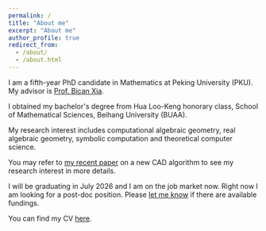 ```yaml
---
permalink: /
title: "About me"
excerpt: "About me"
author_profile: true
redirect_from: 
  - /about/
  - /about.html
---
```


I am a fifth-year PhD candidate in Mathematics at Peking University (PKU). My advisor is [Prof. Bican Xia](https://www.math.pku.edu.cn/teachers/xiabc/html/index_en.html). 

I obtained my bachelor's degree from Hua Loo-Keng honorary class, School of Mathematical Sciences, Beihang University (BUAA). 


My research interest includes computational algebraic geometry, real algebraic geometry, symbolic computation and theoretical computer science. 

You may refer to [my recent paper](https://arxiv.org/abs/2311.10515) on a new CAD algorithm to see my research interest in more details.


I will be graduating in July 2026 and I am on the job market now. Right now I am looking for a post-doc position. Please [let me know](mailto:xiaxueqaq@stu.pku.edu.cn) if there are available fundings.

You can find my CV [here](../assets/CV_Chen.pdf).
